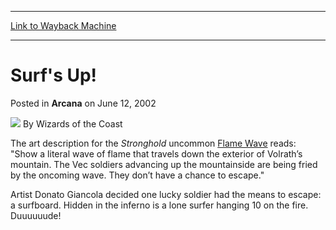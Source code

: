 
---
[Link to Wayback Machine](https://web.archive.org/web/20220625020706/https://magic.wizards.com/en/articles/archive/arcana/surfs-2002-06-12)

[_metadata_:author]:- "Wizards of the Coast"
[_metadata_:description]:- "The art description for the Stronghold uncommon Flame Wave reads: `Show a literal wave of flame that travels down the exterior of Volrath’s mountain. The Vec soldiers advancing up the mountainside are being fried by the oncoming wave. They don’t have a chance to escape.`Artist Donato Giancola decided one lucky soldier had the means to escape: a surfboard. Hidden in the inferno"
[_metadata_:generator]:- "Drupal 7 (http://drupal.org)"
[_metadata_:node]:- "703536"
[_metadata_:publish_date]:- "2002-06-12"
[_metadata_:source]:- "div-main-content"
[_metadata_:title]:- "Surf's Up!"
[_metadata_:wayback_capture_timestamp]:- "2022-06-25 02:07:06"
[_metadata_:wayback_raw_url]:- "https://web.archive.org/web/20220625020706id_/https://magic.wizards.com/en/articles/archive/arcana/surfs-2002-06-12"
[_metadata_:wayback_url]:- "https://magic.wizards.com/en/articles/archive/arcana/surfs-2002-06-12"
---


Surf's Up!
==========



 Posted in **Arcana**
 on June 12, 2002 






![](https://media.magic.wizards.com/styles/auth_small/public/images/person/wizards_author.jpg)
By Wizards of the Coast











The art description for the *Stronghold* uncommon [Flame Wave](https://gatherer.wizards.com/Pages/Card/Details.aspx?name=Flame+Wave) reads: "Show a literal wave of flame that travels down the exterior of Volrath’s mountain. The Vec soldiers advancing up the mountainside are being fried by the oncoming wave. They don’t have a chance to escape."

Artist Donato Giancola decided one lucky soldier had the means to escape: a surfboard. Hidden in the inferno is a lone surfer hanging 10 on the fire. Duuuuuude!







